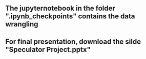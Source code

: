 ## The jupyternotebook in the folder ".ipynb_checkpoints" contains the data wrangling 
## For final presentation, download the silde "Speculator Project.pptx" 
